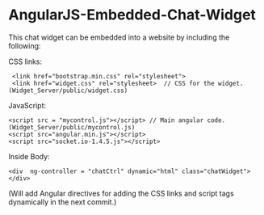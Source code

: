 # AngularJS-Embedded-Chat-Widget
This chat widget can be embedded into a website by including the following:

CSS links: 
```
 <link href="bootstrap.min.css" rel="stylesheet"> 
 <link href="widget.css" rel="stylesheet>  // CSS for the widget. (Widget_Server/public/widget.css)
 ```
 
JavaScript:
```
<script src = "mycontrol.js"></script> // Main angular code. (Widget_Server/public/mycontrol.js)
<script src="angular.min.js"></script>
<script src="socket.io-1.4.5.js"></script>
```
Inside Body:
```
<div  ng-controller = "chatCtrl" dynamic="html" class="chatWidget"></div>

```
(Will add Angular directives for adding the CSS links and script tags dynamically in the next commit.)

